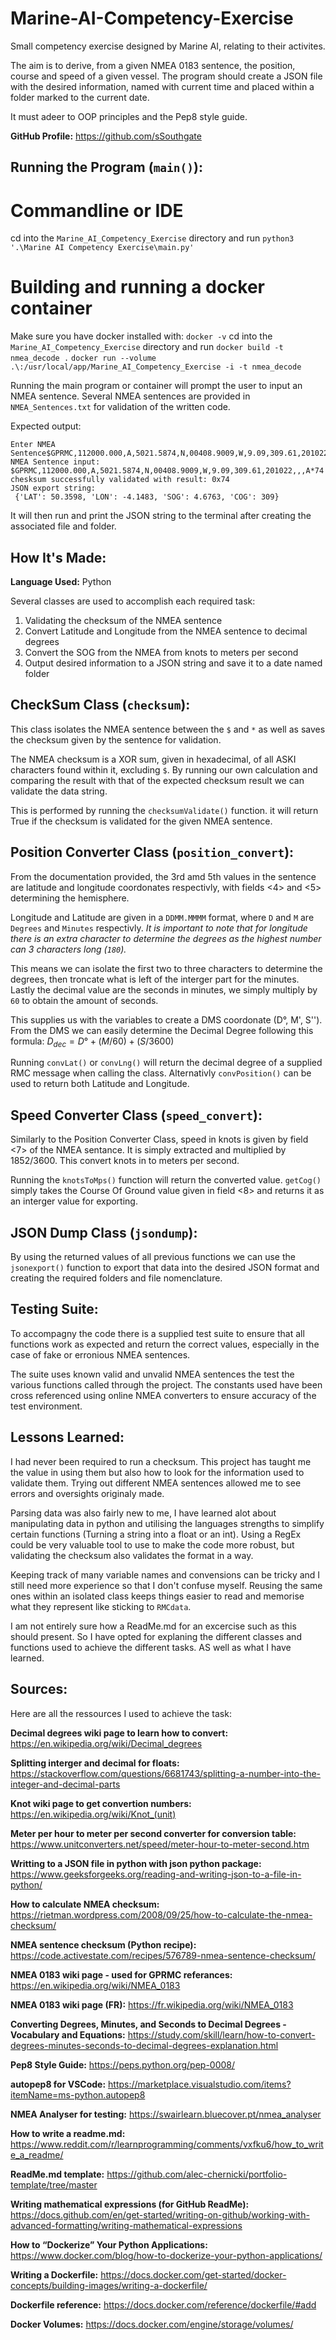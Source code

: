 # Marine-AI-Competency-Exercise
Small competency exercise designed by Marine AI, relating to their activites.

The aim is to derive, from a given NMEA 0183 sentence, the position, course and speed of a given vessel.
The program should create a JSON file with the desired information, named with current time and placed within a folder marked to the current date.

It must adeer to OOP principles and the Pep8 style guide.

**GitHub Profile:** https://github.com/sSouthgate

## Running the Program (`main()`):

# Commandline or IDE
cd into the `Marine_AI_Competency_Exercise` directory and run
`python3 '.\Marine AI Competency Exercise\main.py'`

# Building and running a docker container
Make sure you have docker installed with:
`docker -v`
cd into the `Marine_AI_Competency_Exercise` directory and run
`docker build -t nmea_decode .`
`docker run --volume .\:/usr/local/app/Marine_AI_Competency_Exercise -i -t nmea_decode`

Running the main program or container will prompt the user to input an NMEA sentence.
Several NMEA sentences are provided in `NMEA_Sentences.txt` for validation of the written code.

Expected output:
```
Enter NMEA Sentence$GPRMC,112000.000,A,5021.5874,N,00408.9009,W,9.09,309.61,201022,,,A*74
NMEA Sentence input: $GPRMC,112000.000,A,5021.5874,N,00408.9009,W,9.09,309.61,201022,,,A*74
chesksum successfully validated with result: 0x74
JSON export string: 
 {'LAT': 50.3598, 'LON': -4.1483, 'SOG': 4.6763, 'COG': 309}
 ```

It will then run and print the JSON string to the terminal after creating the associated file and folder.

## How It's Made:

**Language Used:** Python

Several classes are used to accomplish each required task:

1. Validating the checksum of the NMEA sentence
2. Convert Latitude and Longitude from the NMEA sentence to decimal degrees
3. Convert the SOG from the NMEA from knots to meters per second
4. Output desired information to a JSON string and save it to a date named folder

## CheckSum Class (`checksum`):
This class isolates the NMEA sentence between the `$` and `*` as well as saves the checksum given by the sentence for validation.

The NMEA checksum is a XOR sum, given in hexadecimal, of all ASKI characters found within it, excluding `$`.
By running our own calculation and comparing the result with that of the expected checksum result we can validate the data string.

This is performed by running the `checksumValidate()` function.
it will return True if the checksum is validated for the given NMEA sentence.

## Position Converter Class (`position_convert`):

From the documentation provided, the 3rd amd 5th values in the sentence are latitude and longitude coordonates respectivly, with fields <4> and <5> determining the hemisphere.

Longitude and Latitude are given in a `DDMM.MMMM` format, where `D` and `M` are `Degrees` and `Minutes` respectivly. 
*It is important to note that for longitude there is an extra character to determine the degrees as the highest number can 3 characters long (`180`).*

This means we can isolate the first two to three characters to determine the degrees, then troncate what is left of the interger part for the minutes. Lastly the decimal value are the seconds in minutes, we simply multiply by `60` to obtain the amount of seconds.

This supplies us with the variables to create a DMS coordonate (D°, M', S'').
From the DMS we can easily determine the Decimal Degree following this formula: 
$D_{dec} = D° + (M/60) + (S/3600)$

Running `convLat()` or `convLng()` will return the decimal degree of a supplied RMC message when calling the class. Alternativly `convPosition()` can be used to return both Latitude and Longitude.

## Speed Converter Class (`speed_convert`):

Similarly to the Position Converter Class, speed in knots is given by field <7> of the NMEA sentance.
It is simply extracted and multiplied by $1852/3600$. This convert knots in to meters per second.

Running the `knotsToMps()` function will return the converted value.
`getCog()` simply takes the Course Of Ground value given in field <8> and returns it as an interger value for exporting.

## JSON Dump Class (`jsondump`):

By using the returned values of all previous functions we can use the `jsonexport()` function to export that data into the desired JSON format and creating the required folders and file nomenclature.


## Testing Suite:

To accompagny the code there is a supplied test suite to ensure that all functions work as expected and return the correct values, especially in the case of fake or erronious NMEA sentences.

The suite uses known valid and unvalid NMEA sentences the test the various functions called through the project. The constants used have been cross referenced using online NMEA converters to ensure accuracy of the test environment.

## Lessons Learned:

I had never been required to run a checksum. This project has taught me the value in using them but also how to look for the information used to validate them. Trying out different NMEA sentences allowed me to see errors and oversights originaly made.

Parsing data was also fairly new to me, I have learned alot about manipulating data in python and utilising the languages strengths to simplify certain functions (Turning a string into a float or an int). 
Using a RegEx could be very valuable tool to use to make the code more robust, but validating the checksum also validates the format in a way.

Keeping track of many variable names and convensions can be tricky and I still need more experience so that I don't confuse myself.
Reusing the same ones within an isolated class keeps things easier to read and memorise what they represent like sticking to `RMCdata`.

I am not entirely sure how a ReadMe.md for an excercise such as this should present. So I have opted for explaning the different classes and functions used to achieve the different tasks. AS well as what I have learned.

## Sources:
Here are all the ressources I used to achieve the task:

**Decimal degrees wiki page to learn how to convert:**
https://en.wikipedia.org/wiki/Decimal_degrees

**Splitting interger and decimal for floats:**
https://stackoverflow.com/questions/6681743/splitting-a-number-into-the-integer-and-decimal-parts

**Knot wiki page to get convertion numbers:**
https://en.wikipedia.org/wiki/Knot_(unit)

**Meter per hour to meter per second converter for conversion table:**
https://www.unitconverters.net/speed/meter-hour-to-meter-second.htm

**Writting to a JSON file in python with json python package:**
https://www.geeksforgeeks.org/reading-and-writing-json-to-a-file-in-python/

**How to calculate NMEA checksum:**
https://rietman.wordpress.com/2008/09/25/how-to-calculate-the-nmea-checksum/

**NMEA sentence checksum (Python recipe):**
https://code.activestate.com/recipes/576789-nmea-sentence-checksum/

**NMEA 0183 wiki page - used for GPRMC referances:**
https://en.wikipedia.org/wiki/NMEA_0183

**NMEA 0183 wiki page (FR):**
https://fr.wikipedia.org/wiki/NMEA_0183

**Converting Degrees, Minutes, and Seconds to Decimal Degrees - Vocabulary and Equations:**
https://study.com/skill/learn/how-to-convert-degrees-minutes-seconds-to-decimal-degrees-explanation.html

**Pep8 Style Guide:**
https://peps.python.org/pep-0008/

**autopep8 for VSCode:**
https://marketplace.visualstudio.com/items?itemName=ms-python.autopep8

**NMEA Analyser for testing:**
https://swairlearn.bluecover.pt/nmea_analyser

**How to write a readme.md:**
https://www.reddit.com/r/learnprogramming/comments/vxfku6/how_to_write_a_readme/

**ReadMe.md template:**
https://github.com/alec-chernicki/portfolio-template/tree/master

**Writing mathematical expressions (for GitHub ReadMe):**
https://docs.github.com/en/get-started/writing-on-github/working-with-advanced-formatting/writing-mathematical-expressions

**How to “Dockerize” Your Python Applications:**
https://www.docker.com/blog/how-to-dockerize-your-python-applications/

**Writing a Dockerfile:**
https://docs.docker.com/get-started/docker-concepts/building-images/writing-a-dockerfile/

**Dockerfile reference:**
https://docs.docker.com/reference/dockerfile/#add

**Docker Volumes:**
https://docs.docker.com/engine/storage/volumes/